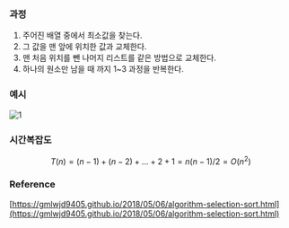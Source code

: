 ### 과정

1. 주어진 배열 중에서 최소값을 찾는다.
2. 그 값을 맨 앞에 위치한 값과 교체한다.
3. 맨 처음 위치를 뺀 나머지 리스트를 같은 방법으로 교체한다.
4. 하나의 원소만 남을 때 까지 1~3 과정을 반복한다.

### 예시

![1](https://user-images.githubusercontent.com/72093196/235566551-2133daf6-ba30-49ab-ab74-43eb2e169a70.png)

### 시간복잡도

```math
T(n) = (n-1) + (n-2) + ... + 2 + 1 = n(n-1)/2 = O(n^2)
```


### Reference

[https://gmlwjd9405.github.io/2018/05/06/algorithm-selection-sort.html](https://gmlwjd9405.github.io/2018/05/06/algorithm-selection-sort.html)